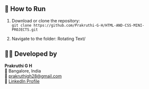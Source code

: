 ## 🚀 How to Run
  
1. Download or clone the repository:  
   `git clone https://github.com/Prakruthi-G-H/HTML-AND-CSS-MINI-PROJECTS.git`
    
 2. Navigate to the folder: Rotating Text/

## 👩‍💻 Developed by

**Prakruthi G H**  
📍 Bangalore, India  
📧 prakruthigh28@gmail.com  
🔗 [LinkedIn Profile](https://www.linkedin.com/in/prakruthi-g-h)
